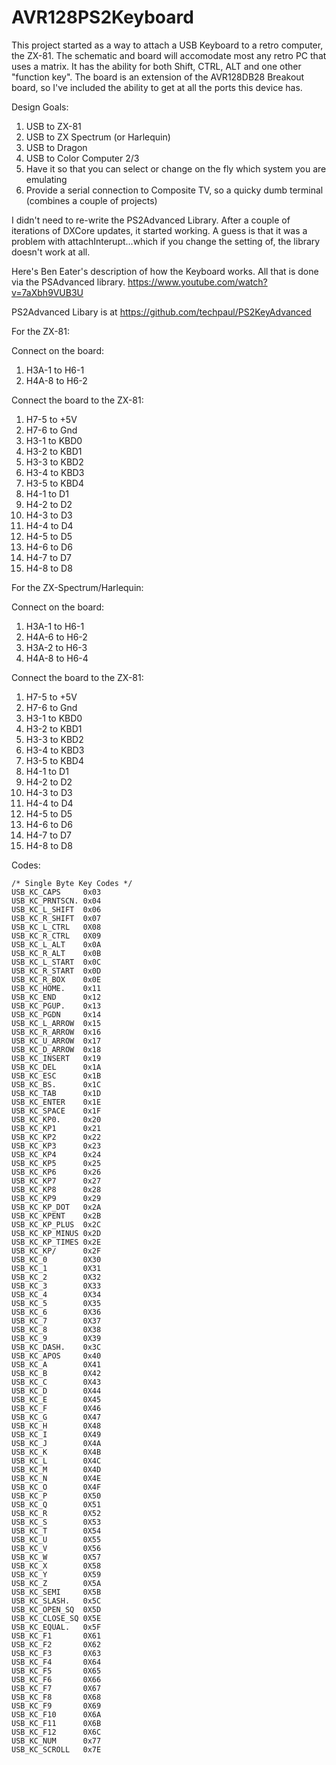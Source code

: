 # AVR128PS2Keyboard
This project started as a way to attach a USB Keyboard to a retro computer, the ZX-81. The schematic and board will
accomodate most any retro PC that uses a matrix. It has the ability for both Shift, CTRL, ALT and one other "function key". The board is an extension of the AVR128DB28 Breakout board, so I've included the ability to get at all the ports this device has.

Design Goals:
1. USB to ZX-81
1. USB to ZX Spectrum (or Harlequin)
1. USB to Dragon
1. USB to Color Computer 2/3
1. Have it so that you can select or change on the fly which system you are emulating
1. Provide a serial connection to Composite TV, so a quicky dumb terminal (combines a couple of projects)

I didn't need to re-write the PS2Advanced Library. After a couple of iterations of DXCore updates, 
it started working. A guess is that it was a problem with attachInterupt...which if you change the setting of, 
the library doesn't work at all.

Here's Ben Eater's description of how the Keyboard works. All that is done via the PSAdvanced library.
https://www.youtube.com/watch?v=7aXbh9VUB3U

PS2Advanced Libary is at https://github.com/techpaul/PS2KeyAdvanced

For the ZX-81:

Connect on the board:
1. H3A-1 to H6-1
1. H4A-8 to H6-2

Connect the board to the ZX-81:
1. H7-5 to +5V
1. H7-6 to Gnd
1. H3-1 to KBD0
1. H3-2 to KBD1
1. H3-3 to KBD2
1. H3-4 to KBD3
1. H3-5 to KBD4
1. H4-1 to D1
1. H4-2 to D2
1. H4-3 to D3
1. H4-4 to D4
1. H4-5 to D5
1. H4-6 to D6
1. H4-7 to D7
1. H4-8 to D8

For the ZX-Spectrum/Harlequin:

Connect on the board:
1. H3A-1 to H6-1
1. H4A-6 to H6-2
1. H3A-2 to H6-3
1. H4A-8 to H6-4

Connect the board to the ZX-81:
1. H7-5 to +5V
1. H7-6 to Gnd
1. H3-1 to KBD0
1. H3-2 to KBD1
1. H3-3 to KBD2
1. H3-4 to KBD3
1. H3-5 to KBD4
1. H4-1 to D1
1. H4-2 to D2
1. H4-3 to D3
1. H4-4 to D4
1. H4-5 to D5
1. H4-6 to D6
1. H4-7 to D7
1. H4-8 to D8



Codes:
```
/* Single Byte Key Codes */
USB_KC_CAPS     0x03
USB_KC_PRNTSCN. 0x04
USB_KC_L_SHIFT  0x06
USB_KC_R_SHIFT  0x07
USB_KC_L_CTRL   0X08
USB_KC_R_CTRL   0X09
USB_KC_L_ALT    0x0A
USB_KC_R_ALT    0x0B
USB_KC_L_START  0x0C
USB_KC_R_START  0x0D
USB_KC_R_BOX    0x0E
USB_KC_HOME.    0x11
USB_KC_END      0x12
USB_KC_PGUP.    0x13
USB_KC_PGDN     0x14
USB_KC_L_ARROW  0x15
USB_KC_R_ARROW  0x16
USB_KC_U_ARROW  0x17
USB_KC_D_ARROW  0x18
USB_KC_INSERT   0x19
USB_KC_DEL      0x1A
USB_KC_ESC      0x1B
USB_KC_BS.      0x1C
USB_KC_TAB      0x1D
USB_KC_ENTER    0x1E
USB_KC_SPACE    0x1F
USB_KC_KP0.     0x20
USB_KC_KP1      0x21
USB_KC_KP2      0x22
USB_KC_KP3      0x23
USB_KC_KP4      0x24
USB_KC_KP5      0x25
USB_KC_KP6      0x26
USB_KC_KP7      0x27
USB_KC_KP8      0x28
USB_KC_KP9      0x29
USB_KC_KP_DOT   0x2A
USB_KC_KPENT    0x2B
USB_KC_KP_PLUS  0x2C
USB_KC_KP_MINUS 0x2D
USB_KC_KP_TIMES 0x2E
USB_KC_KP/      0x2F
USB_KC_0        0X30
USB_KC_1        0X31
USB_KC_2        0X32
USB_KC_3        0X33
USB_KC_4        0X34
USB_KC_5        0X35
USB_KC_6        0X36
USB_KC_7        0X37
USB_KC_8        0X38
USB_KC_9        0X39
USB_KC_DASH.    0x3C
USB_KC_APOS     0x40
USB_KC_A        0X41
USB_KC_B        0X42
USB_KC_C        0X43
USB_KC_D        0X44
USB_KC_E        0X45
USB_KC_F        0X46
USB_KC_G        0X47
USB_KC_H        0X48
USB_KC_I        0X49
USB_KC_J        0X4A
USB_KC_K        0X4B
USB_KC_L        0X4C
USB_KC_M        0X4D
USB_KC_N        0X4E
USB_KC_O        0X4F
USB_KC_P        0X50
USB_KC_Q        0X51
USB_KC_R        0X52
USB_KC_S        0X53
USB_KC_T        0X54
USB_KC_U        0X55
USB_KC_V        0X56
USB_KC_W        0X57
USB_KC_X        0X58
USB_KC_Y        0X59
USB_KC_Z        0X5A
USB_KC_SEMI     0X5B
USB_KC_SLASH.   0x5C
USB_KC_OPEN_SQ  0X5D
USB_KC_CLOSE_SQ 0X5E
USB_KC_EQUAL.   0x5F
USB_KC_F1       0X61
USB_KC_F2       0X62
USB_KC_F3       0X63
USB_KC_F4       0X64
USB_KC_F5       0X65
USB_KC_F6       0X66
USB_KC_F7       0X67
USB_KC_F8       0X68
USB_KC_F9       0X69
USB_KC_F10      0X6A
USB_KC_F11      0X6B
USB_KC_F12      0X6C
USB_KC_NUM      0x77 
USB_KC_SCROLL   0x7E
```
